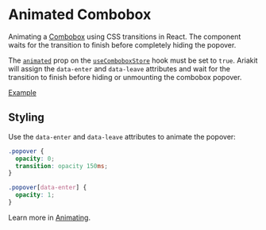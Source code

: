 # Animated Combobox

<p data-description>
  Animating a <a href="/components/combobox">Combobox</a> using CSS transitions in React. The component waits for the transition to finish before completely hiding the popover.
</p>

The [`animated`](/api-reference/combobox-store#animated) prop on the [`useComboboxStore`](/api-reference/combobox-store) hook must be set to `true`. Ariakit will assign the `data-enter` and `data-leave` attributes and wait for the transition to finish before hiding or unmounting the combobox popover.

<a href="./index.tsx" data-playground>Example</a>

## Styling

Use the `data-enter` and `data-leave` attributes to animate the popover:

```css
.popover {
  opacity: 0;
  transition: opacity 150ms;
}

.popover[data-enter] {
  opacity: 1;
}
```

Learn more in [Animating](/guide/animating).
